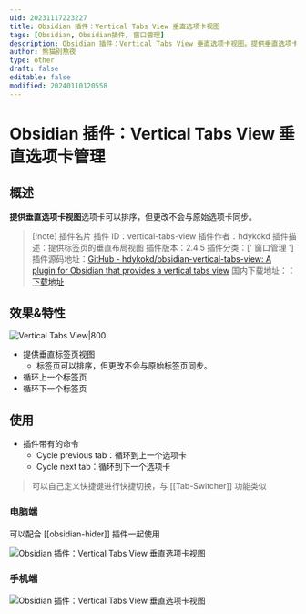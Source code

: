 ```yaml
---
uid: 20231117223227
title: Obsidian 插件：Vertical Tabs View 垂直选项卡视图
tags: [Obsidian, Obsidian插件, 窗口管理]
description: Obsidian 插件：Vertical Tabs View 垂直选项卡视图。提供垂直选项卡视图选项卡可以排序，但更改不会与原始选项卡同步。
author: 熊猫别熬夜
type: other
draft: false
editable: false
modified: 20240110120558
---
```


# Obsidian 插件：Vertical Tabs View 垂直选项卡管理

## 概述

**提供垂直选项卡视图**选项卡可以排序，但更改不会与原始选项卡同步。

> [!note] 插件名片
> 插件 ID：vertical-tabs-view
> 插件作者：hdykokd
> 插件描述：提供标签页的垂直布局视图
> 插件版本：2.4.5
> 插件分类：[' 窗口管理 ']
> 插件源码地址：[GitHub - hdykokd/obsidian-vertical-tabs-view: A plugin for Obsidian that provides a vertical tabs view](https://github.com/hdykokd/obsidian-vertical-tabs-view)
> 国内下载地址：：[下载地址](https://pkmer.cn/products/plugin/pluginMarket/?vertical-tabs-view)

## 效果&特性

![Vertical Tabs View|800](https://cdn.pkmer.cn/covers/vertical-tabs-view.png!pkmer)

- 提供垂直标签页视图
	- 标签页可以排序，但更改不会与原始标签页同步。
- 循环上一个标签页
- 循环下一个标签页

## 使用

- 插件带有的命令
	- Cycle previous tab：循环到上一个选项卡
	- Cycle next tab：循环到下一个选项卡

> 可以自己定义快捷键进行快捷切换，与 [[Tab-Switcher]] 功能类似

### 电脑端

 可以配合 [[obsidian-hider]] 插件一起使用

 ![Obsidian 插件：Vertical Tabs View 垂直选项卡视图](https://cdn.pkmer.cn/images/Pasted%20image%2020231117222536.png!pkmer)

### 手机端

![Obsidian 插件：Vertical Tabs View 垂直选项卡视图](https://cdn.pkmer.cn/images/Pasted%20image%2020231117222556.png!pkmer)